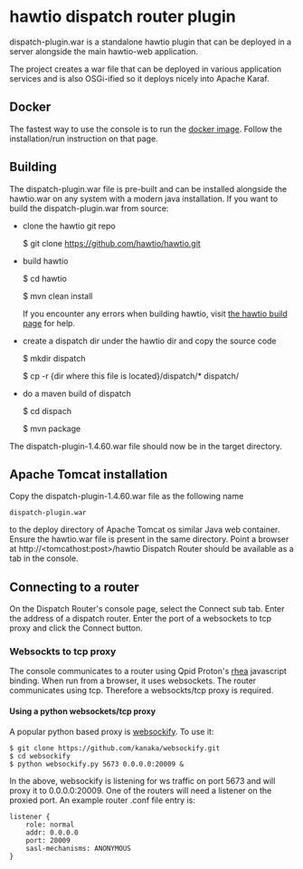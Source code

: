 # hawtio dispatch router plugin

dispatch-plugin.war is a standalone hawtio plugin that can be deployed in a server alongside the main hawtio-web application.

The project creates a war file that can be deployed in various application services and is also OSGi-ified so it deploys nicely into Apache Karaf.

## Docker

The fastest way to use the console is to run the [docker image](https://hub.docker.com/r/ernieallen/dispatch-console/). Follow the installation/run instruction on that page.

## Building
The dispatch-plugin.war file is pre-built and can be installed alongside the hawtio.war on any system with a modern java installation. If you want to build the dispatch-plugin.war from source:

- clone the hawtio git repo

    $ git clone https://github.com/hawtio/hawtio.git

- build hawtio

    $ cd hawtio

    $ mvn clean install

    If you encounter any errors when building hawtio, visit [the hawtio build page](http://hawt.io/building/index.html) for help.

- create a dispatch dir under the hawtio dir and copy the source code

    $ mkdir dispatch

    $ cp -r {dir where this file is located}/dispatch/* dispatch/

- do a maven build of dispatch

    $ cd dispach

    $ mvn package

The dispatch-plugin-1.4.60.war file should now be in the target directory.

## Apache Tomcat installation

Copy the dispatch-plugin-1.4.60.war file as the following name

    dispatch-plugin.war
to the deploy directory of Apache Tomcat os similar Java web container. Ensure the hawtio.war file is present in the same directory. Point a browser at http://\<tomcathost:post\>/hawtio
Dispatch Router should be available as a tab in the console.

## Connecting to a router

On the Dispatch Router's console page, select the Connect sub tab. Enter the address of a dispatch router. Enter the port of a websockets to tcp proxy and click the Connect button.

### Websockts to tcp proxy

The console communicates to a router using Qpid Proton's [rhea](https://github.com/grs/rhea) javascript binding. When run from a browser, it uses websockets. 
The router communicates using tcp. Therefore a websockts/tcp proxy is required.

#### Using a python websockets/tcp proxy

A popular python based proxy is [websockify](https://github.com/kanaka/websockify). To use it:

    $ git clone https://github.com/kanaka/websockify.git
    $ cd websockify
    $ python websockify.py 5673 0.0.0.0:20009 &
    
In the above, websockify is listening for ws traffic on port 5673 and will proxy it to 0.0.0.0:20009. One of the routers will need a listener on the proxied port. An example router .conf file entry is:

    listener {
        role: normal
        addr: 0.0.0.0
        port: 20009
        sasl-mechanisms: ANONYMOUS
    }



